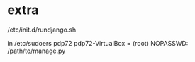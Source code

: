 # extra

/etc/init.d/rundjango.sh

in /etc/sudoers
pdp72 pdp72-VirtualBox = (root) NOPASSWD: /path/to/manage.py
